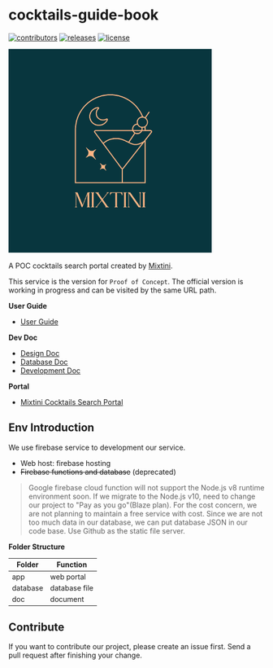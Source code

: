 # cocktails-guide-book

[![contributors](https://img.shields.io/github/contributors/overpartylab/cocktails-guide-book)](https://github.com/Mixtini/cocktails-guide-book/graphs/contributors)
[![releases](https://img.shields.io/github/v/release/overpartylab/cocktails-guide-book)](https://github.com/Mixtini/cocktails-guide-book/releases/tag/v1.0.2)
[![license](https://img.shields.io/github/license/overpartylab/cocktails-guide-book)](https://github.com/Mixtini/cocktails-guide-book/blob/master/LICENSE)

![logo](doc/images/logo.png "logo")

A POC cocktails search portal created by [Mixtini](https://www.instagram.com/mixtini.co).

This service is the version for `Proof of Concept`. The official version is working in progress and can be visited by the same URL path.

<b>User Guide</b>

* [User Guide](doc/USER-GUIDE.md)

<b>Dev Doc</b>

* [Design Doc](doc/DESIGN.md)
* [Database Doc](doc/DATABASE-DOC.md)
* [Development Doc](doc/DEVELOPMENT.md)

<b>Portal</b>

* [Mixtini Cocktails Search Portal](https://overpartylab-4c6d2.web.app/)

## Env Introduction

We use firebase service to development our service.
* Web host: firebase hosting
* ~~Firebase functions and database~~ (deprecated)
> Google firebase cloud function will not support the Node.js v8 runtime environment soon. If we migrate to the Node.js v10, need to change our project to "Pay as you go"(Blaze plan). For the cost concern, we are not planning to maintain a free service with cost. Since we are not too much data in our database, we can put database JSON in our code base. Use Github as the static file server.

<b>Folder Structure</b>

|Folder   |Function         |
|---------|-----------------|
|app      |web portal       |
|database |database file    |
|doc      |document         |

## Contribute

If you want to contribute our project, please create an issue first. Send a pull request after finishing your change.
